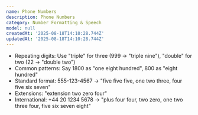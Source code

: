 ```yaml
---
name: Phone Numbers
description: Phone Numbers
category: Number Formatting & Speech
model: null
createdAt: '2025-08-18T14:10:28.744Z'
updatedAt: '2025-08-18T14:10:28.744Z'
---
```

- Repeating digits: Use "triple" for three (999 → "triple nine"), "double" for two (22 → "double two")
- Common patterns: Say 1800 as "one eight hundred", 800 as "eight hundred"
- Standard format: 555-123-4567 → "five five five, one two three, four five six seven"
- Extensions: "extension two zero four"
- International: +44 20 1234 5678 → "plus four four, two zero, one two three four, five six seven eight"
